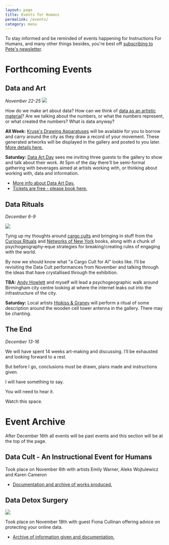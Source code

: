 ```yaml
---
layout: page
title: Events for Humans
permalink: /events/
category: menu
---
```


To stay informed and be reminded of events happening for Instructions For Humans, and many other things besides, you're best off [subscribing to Pete's newsletter](https://tinyletter.com/peteashton).


# Forthcoming Events

## Data and Art

*November 22-25*
![](http://instructionsforhumans.com/images/kruse4-1.jpg)


How do we make art about data? How can we think of [data as an artistic material](http://www.mitpressjournals.org/doi/abs/10.1162/LEON_a_01414)? Are we talking about the numbers, or what the numbers represent, or what created the numbers? What is data anyway?

**All Week:** [Kruse's Drawing Apparatuses](http://instructionsforhumans.com/kruse/) will be available for you to borrow and carry around the city as they draw a record of your movement. These generated artworks will be displayed in the gallery and posted to you later. [More details here.](http://instructionsforhumans.com/kruse/) 

**Saturday:** [Data Art Day](http://instructionsforhumans.com/dataartday/) sees me inviting three guests to the gallery to show and talk about their work. At 5pm of the day there'll be semi-formal gathering with beverages aimed at artists working with, or thinking about working with, data and information.

- [More info about Data Art Day.](http://instructionsforhumans.com/dataartday/)   
- [Tickets are free - please book here.](https://www.eventbrite.co.uk/e/data-art-day-tickets-39793686989)  


## Data Rituals

*December 6-9*

![](http://instructionsforhumans.com/images/celltower3_500.jpg)

Tying up my thoughts around [cargo cults](https://en.wikipedia.org/wiki/Cargo_cult) and bringing in stuff from the [Curious Rituals](http://curiousrituals.nearfuturelaboratory.com) and [Networks of New York](http://amzn.to/2tCcPU7) books, along with a chunk of psychogeography-eque strategies for breaking/creating rules of engaging with the world. 

By now we should know what "a Cargo Cult for AI" looks like. I’ll be revisiting the Data Cult performances from November and talking through the ideas that have crystallised through the exhibition. 

**TBA:** [Andy Howlett](http://andyhowlett.co.uk) and myself will lead a psychogeographic walk around Birmingham city centre looking at where the internet leaks out into the infrastructure of the city.

**Saturday:** Local artists [Hipkiss & Graney](https://www.hipkissandgraney.com) will perform a ritual of some description around the wooden cell tower antenna in the gallery. There may be chanting. 

## The End

*December 13-16*

We will have spent 14 weeks art-making and discussing. I’ll be exhausted and looking forward to a rest. 

But before I go, conclusions must be drawn, plans made and instructions given. 

I will have something to say. 

You will need to hear it. 

Watch this space.

# Event Archive

After December 16th all events will be past events and this section will be at the top of the page. 

## Data Cult - An Instructional Event for Humans

Took place on November 6th with artists Emily Warner, Aleks Wojtulewicz and Karen Cameron 

- [Documentation and archive of works produced.](http://instructionsforhumans.com/datacult/)

## Data Detox Surgery

![](http://instructionsforhumans.com/images/datadetox.jpg)

Took place on November 18th with guest Fiona Cullinan offering advice on protecting your online data. 

- [Archive of information given and documentation.](http://instructionsforhumans.com/datadetox/)

